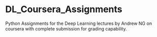 # DL_Coursera_Assignments
Python Assignments for the Deep Learning lectures by Andrew NG on coursera with complete submission for grading capability.
